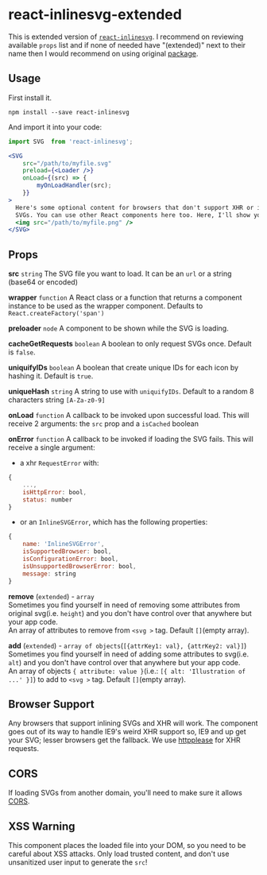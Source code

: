 # react-inlinesvg-extended

This is extended version of [`react-inlinesvg`](https://www.npmjs.com/package/react-inlinesvg). I recommend on reviewing available `props` list and if none of needed have "(extended)" next to their name then I would recommend on using original [package](https://www.npmjs.com/package/react-inlinesvg).

Usage
----
First install it.

`npm install --save react-inlinesvg`

And import it into your code:


```jsx
import SVG  from 'react-inlinesvg';

<SVG
    src="/path/to/myfile.svg"
    preload={<Loader />}
    onLoad={(src) => {
        myOnLoadHandler(src);
    }}
>
  Here's some optional content for browsers that don't support XHR or inline
  SVGs. You can use other React components here too. Here, I'll show you.
  <img src="/path/to/myfile.png" />
</SVG>
```


Props
----

**src** `string`
The SVG file you want to load. It can be an `url` or a string (base64 or encoded)

**wrapper** `function`
A React class or a function that returns a component instance to be used as the wrapper component. Defaults to `React.createFactory('span')`

**preloader** `node`
A component to be shown while the SVG is loading.

**cacheGetRequests** `boolean`
A boolean to only request SVGs once. Default is `false`.

**uniquifyIDs** `boolean`
A boolean that create unique IDs for each icon by hashing it. Default is `true`.

**uniqueHash** `string`
A string to use with `uniquifyIDs`. Default to a random 8 characters string `[A-Za-z0-9]`

**onLoad** `function`
A callback to be invoked upon successful load.
This will receive 2 arguments: the `src` prop and a `isCached` boolean

**onError** `function`
A callback to be invoked if loading the SVG fails.
This will receive a single argument:

- a xhr `RequestError` with:

```js
{
    ...,
    isHttpError: bool,
    status: number
}
```

- or an `InlineSVGError`, which has the following properties:

```js
{
    name: 'InlineSVGError',
    isSupportedBrowser: bool,
    isConfigurationError: bool,
    isUnsupportedBrowserError: bool,
    message: string
}
```

**remove** (`extended`) - `array`  
Sometimes you find yourself in need of removing some attributes from original svg(i.e. `height`) and you don't have control over that anywhere but your app code.  
An array of attributes to remove from `<svg >` tag. Default `[]`(empty array).

**add** (`extended`) - `array of objects`(`[{attrKey1: val}, {attrKey2: val}]`)  
Sometimes you find yourself in need of adding some attributes to svg(i.e. `alt`) and you don't have control over that anywhere but your app code.  
An array of objects `{ attribute: value }`(i.e.: `[{ alt: 'Illustration of ...' }]`) to add to `<svg >` tag. Default `[]`(empty array).


Browser Support
----

Any browsers that support inlining SVGs and XHR will work. The component goes out of its way to handle IE9's weird XHR support so, IE9 and up get your SVG;
lesser browsers get the fallback.
We use [httpplease](https://github.com/matthewwithanm/httpplease.js) for XHR requests.

CORS
----

If loading SVGs from another domain, you'll need to make sure it allows [CORS].


XSS Warning
----

This component places the loaded file into your DOM, so you need to be careful
about XSS attacks. Only load trusted content, and don't use unsanitized user
input to generate the `src`!


[CORS]: https://developer.mozilla.org/en-US/docs/HTTP/Access_control_CORS
[svg-use-external-source]: http://css-tricks.com/svg-use-external-source
[use-article]: http://taye.me/blog/svg/a-guide-to-svg-use-elements/
[use-support]: https://developer.mozilla.org/en-US/docs/Web/SVG/Element/use#Browser_compatibility
